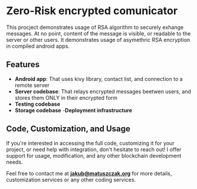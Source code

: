 

# Zero-Risk encrypted comunicator

This procject demonstrates usage of RSA algorithm to securely exhange messages. At no point, content of the message is visible, or readable to the server or other users. It demonstrates usage of asymethric RSA encryption in compiled android apps.

## Features
- **Android app**: That uses kivy library, contact list, and connection to a remote server
- **Server codebase**: That relays encrypted messages beetwen users, and stores them ONLY in their encrypted form
- **Testing codebase**
- **Storage codebase**
-**Deployment infrastructure**

## Code, Customization, and Usage

If you're interested in accessing the full code, customizing it for your project, or need help with integration, don't hesitate to reach out! I offer support for usage, modification, and any other blockchain development needs.

Feel free to contact me at **jakub@matuszczak.org** for more details, customization services or any other coding services.


